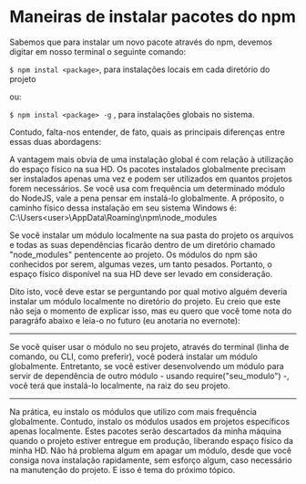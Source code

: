 # Maneiras de instalar pacotes do npm

Sabemos que para instalar um novo pacote através do npm, devemos digitar em nosso terminal o seguinte comando:

```$ npm instal <package>```, para instalações locais em cada diretório do projeto

ou:

```$ npm instal <package> -g``` , para instalações globais no sistema.

Contudo, falta-nos entender, de fato, quais as principais diferenças entre essas duas abordagens:

A vantagem mais obvia de uma instalação global é com relação à utilização do espaço físico na sua HD. Os pacotes instalados globalmente precisam ser instalados apenas uma vez e podem ser utilizados em quantos projetos forem necessários. Se você usa com frequência um determinado módulo do NodeJS, vale a pena pensar em instalá-lo globalmente. A próposito, o caminho físico dessa instalação em seu sistema Windows é: 
C:\Users\<user>\AppData\Roaming\npm\node_modules

Se você instalar um módulo localmente na sua pasta do projeto os arquivos e todas as suas dependências ficarão dentro de um diretório chamado "node_modules" pentencente ao projeto. Os módulos do npm são conhecidos por serem, algumas vezes, um tanto pesados. Portanto, o espaço físico disponível na sua HD deve ser levado em consideração.

Dito isto, você deve estar se perguntando por qual motivo alguém deveria instalar um módulo localmente no diretório do projeto. Eu creio que este não seja o momento de explicar isso, mas eu quero que você tome nota do paragráfo abaixo e leia-o no futuro (eu anotaria no evernote):



---


 Se você quiser usar o módulo no seu projeto, através do terminal (linha de comando, ou CLI, como preferir), você poderá instalar um módulo globalmente. Entretanto, se você estiver desenvolvendo um módulo para servir de dependência de outro módulo - usando require("seu_modulo") -, você terá que instalá-lo localmente, na raiz do seu projeto.



---



Na prática, eu instalo os módulos que utilizo com mais frequência globalmente. Contudo, instalo os módulos usados em projetos específicos apenas localmente. Estes pacotes serão descartados da minha máquina quando o projeto estiver entregue em produção, liberando espaço físico da minha HD. Não há problema algum em apagar um módulo, desde que você consiga nova instalação rapidamente, sem esforço algum, caso necessário na manutenção do projeto. E isso é tema do próximo tópico.


<script>
  (function(i,s,o,g,r,a,m){i['GoogleAnalyticsObject']=r;i[r]=i[r]||function(){
  (i[r].q=i[r].q||[]).push(arguments)},i[r].l=1*new Date();a=s.createElement(o),
  m=s.getElementsByTagName(o)[0];a.async=1;a.src=g;m.parentNode.insertBefore(a,m)
  })(window,document,'script','//www.google-analytics.com/analytics.js','ga');

  ga('create', 'UA-73075491-1', 'auto');
  ga('send', 'pageview');

</script>